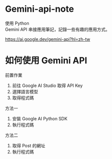 # Gemini-api-note

使用 Python  
Gemini API 串接應用筆記，記錄一些有趣的應用方式。

https://ai.google.dev/gemini-api?hl=zh-tw

# 如何使用 Gemini API

前置作業

1. 前往 Google AI Studio 取得 API Key
2. 選擇語言模型
3. 取得程式碼

方法一

1. 安裝 Google AI Python SDK
2. 執行程式碼

方法二

1. 取得 Post 的網址
2. 執行程式碼
